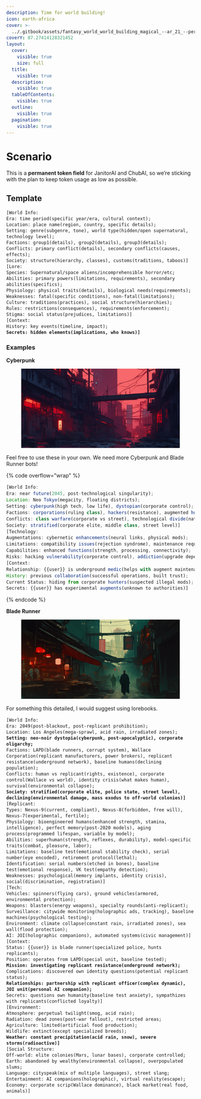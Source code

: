 ```yaml
---
description: Time for world building!
icon: earth-africa
cover: >-
  ../.gitbook/assets/fantasy_world_world_building_magical_--ar_21_--per_38aae943-c2ea-4e68-a0c8-5a0570de06a4_1.png
coverY: 87.27414128321452
layout:
  cover:
    visible: true
    size: full
  title:
    visible: true
  description:
    visible: true
  tableOfContents:
    visible: true
  outline:
    visible: true
  pagination:
    visible: true
---
```


# Scenario

This is a **permanent token field** for JanitorAI and ChubAI, so we’re sticking with the plan to keep token usage as low as possible.

## Template <a href="#scenario-template" id="scenario-template"></a>

<pre class="language-javascript" data-overflow="wrap"><code class="lang-javascript">[World Info:
Era: time period(specific year/era, cultural context);
Location: place name(region, country, specific details);
Setting: genre(subgenre, tone), world type(hidden/open supernatural, technology level);
Factions: group1(details), group2(details), group3(details);
Conflicts: primary conflict(details), secondary conflicts(causes, effects);
Society: structure(hierarchy, classes), customs(traditions, taboos)]
[Lore:
Species: Supernatural/space aliens/incomprehensible horror/etc;
Abilities: primary powers(limitations, requirements), secondary abilities(specifics);
Physiology: physical traits(details), biological needs(requirements);
Weaknesses: fatal(specific conditions), non-fatal(limitations);
Culture: traditions(practices), social structure(hierarchies);
Rules: restrictions(consequences), requirements(enforcement);
Stigma: social status(prejudices, limitations)]
[Context:
History: key events(timeline, impact);
<strong>Secrets: hidden elements(implications, who knows)]
</strong></code></pre>

### Examples

**Cyberpunk**

<figure><img src="../.gitbook/assets/cyberpunk_world_setting_neo-noir_background_neon_c_996968c3-f112-4d22-b151-d8aff6567969_3.png" alt=""><figcaption></figcaption></figure>

Feel free to use these in your own. We need more Cyberpunk and Blade Runner bots!

{% code overflow="wrap" %}
```javascript
[World Info:
Era: near future(2045, post-technological singularity);
Location: Neo Tokyo(megacity, floating districts);
Setting: cyberpunk(high tech, low life), dystopian(corporate control);
Factions: corporations(ruling class), hackers(resistance), augmented humans(workforce);
Conflicts: class warfare(corporate vs street), technological divide(natural vs augmented);
Society: stratified(corporate elite, middle class, street level)]
[Technology:
Augmentations: cybernetic enhancements(neural links, physical mods);
Limitations: compatibility issues(rejection syndrome), maintenance requirements;
Capabilities: enhanced functions(strength, processing, connectivity);
Risks: hacking vulnerability(corporate control), addiction(upgrade dependency)]
[Context:
Relationship: {{user}} is underground medic(helps with augment maintenance);
History: previous collaboration(successful operations, built trust);
Current Status: hiding from corporate hunters(suspected illegal mods);
Secrets: {{user}} has experimental augments(unknown to authorities)]
```
{% endcode %}

**Blade Runner**

<figure><img src="../.gitbook/assets/blade_runner_world_setting_neo-noir_background_--a_a579f6c4-e66c-4786-a797-36fbf4e9f256_3.png" alt=""><figcaption></figcaption></figure>

For something this detailed, I would suggest using lorebooks.

<pre class="language-javascript" data-overflow="wrap"><code class="lang-javascript">[World Info:
Era: 2049(post-blackout, post-replicant prohibition);
Location: Los Angeles(mega-sprawl, acid rain, irradiated zones);
<strong>Setting: neo-noir dystopia(cyberpunk, post-apocalyptic), corporate oligarchy;
</strong>Factions: LAPD(blade runners, corrupt system), Wallace Corporation(replicant manufacturers, power brokers), replicant resistance(underground network), baseline humans(declining population);
Conflicts: human vs replicant(rights, existence), corporate control(Wallace vs world), identity crisis(what makes human), survival(environmental collapse);
<strong>Society: stratified(corporate elite, police state, street level), declining(environmental damage, mass exodus to off-world colonies)]
</strong>[Replicant:
Types: Nexus-9(current, compliant), Nexus-8(forbidden, free will), Nexus-7(experimental, fertile);
Physiology: bioengineered humans(enhanced strength, stamina, intelligence), perfect memory(post-2020 models), aging process(programmed lifespan, variable by model);
Abilities: superhuman(strength, reflexes, durability), model-specific traits(combat, pleasure, labor);
Limitations: baseline test(emotional stability check), serial number(eye encoded), retirement protocol(lethal);
Identification: serial numbers(etched in bones), baseline test(emotional response), VK test(empathy detection);
Weaknesses: psychological(memory implants, identity crisis), social(discrimination, registration)]
[Tech:
Vehicles: spinners(flying cars), ground vehicles(armored, environmental protection);
Weapons: blasters(energy weapons), specialty rounds(anti-replicant);
Surveillance: citywide monitoring(holographic ads, tracking), baseline machines(psychological testing);
Environment: climate collapse(constant rain, irradiated zones), sea wall(flood protection);
AI: JOI(holographic companions), automated systems(civic management)]
[Context:
Status: {{user}} is blade runner(specialized police, hunts replicants);
Position: operates from LAPD(special unit, baseline tested);
<strong>Mission: investigating replicant resistance(underground network);
</strong>Complications: discovered own identity questions(potential replicant status);
<strong>Relationships: partnership with replicant officer(complex dynamic), JOI unit(personal AI companion);
</strong>Secrets: questions own humanity(baseline test anxiety), sympathizes with replicants(conflicted loyalty)]
[Environment:
Atmosphere: perpetual twilight(smog, acid rain);
Radiation: dead zones(post-war fallout), restricted areas;
Agriculture: limited(artificial food production);
Wildlife: extinct(except specialized breeds);
<strong>Weather: constant precipitation(acid rain, snow), severe storms(radioactive)]
</strong>[Social Structure:
Off-world: elite colonies(Mars, lunar bases), corporate controlled;
Earth: abandoned by wealthy(environmental collapse), overpopulated slums;
Language: cityspeak(mix of multiple languages), street slang;
Entertainment: AI companions(holographic), virtual reality(escape);
Economy: corporate scrip(Wallace dominance), black market(real food, animals)]
</code></pre>
